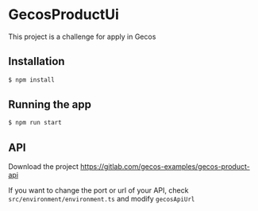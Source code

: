 # GecosProductUi

This project is a challenge for apply in Gecos

## Installation

```bash
$ npm install
```

## Running the app

```bash
$ npm run start
```

## API

Download the project https://gitlab.com/gecos-examples/gecos-product-api

If you want to change the port or url of your API, check `src/environment/environment.ts` and modify `gecosApiUrl`
